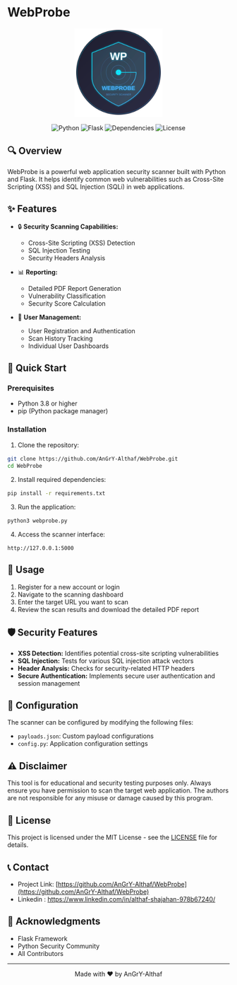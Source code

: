 # WebProbe

<div align="center">
  <img src="assets/webprobe-logo-enhanced.svg" alt="WebProbe Logo" width="200" height="200"/>
  
  ![Python](https://img.shields.io/badge/python-v3.8+-blue.svg)
  ![Flask](https://img.shields.io/badge/flask-v3.0.0-lightgrey.svg)
  ![Dependencies](https://img.shields.io/badge/dependencies-up%20to%20date-brightgreen.svg)
  ![License](https://img.shields.io/badge/license-MIT-blue.svg)
</div>

## 🔍 Overview

WebProbe is a powerful web application security scanner built with Python and Flask. It helps identify common web vulnerabilities such as Cross-Site Scripting (XSS) and SQL Injection (SQLi) in web applications.

## ✨ Features

- 🔒 **Security Scanning Capabilities:**
  - Cross-Site Scripting (XSS) Detection
  - SQL Injection Testing
  - Security Headers Analysis
  
- 📊 **Reporting:**
  - Detailed PDF Report Generation
  - Vulnerability Classification
  - Security Score Calculation
  
- 👤 **User Management:**
  - User Registration and Authentication
  - Scan History Tracking
  - Individual User Dashboards

## 🚀 Quick Start

### Prerequisites

- Python 3.8 or higher
- pip (Python package manager)

### Installation

1. Clone the repository:
```bash
git clone https://github.com/AnGrY-Althaf/WebProbe.git
cd WebProbe
```

2. Install required dependencies:
```bash
pip install -r requirements.txt
```

3. Run the application:
```bash
python3 webprobe.py
```

4. Access the scanner interface:
```
http://127.0.0.1:5000
```

## 📖 Usage

1. Register for a new account or login
2. Navigate to the scanning dashboard
3. Enter the target URL you want to scan
4. Review the scan results and download the detailed PDF report

## 🛡️ Security Features

- **XSS Detection:** Identifies potential cross-site scripting vulnerabilities
- **SQL Injection:** Tests for various SQL injection attack vectors
- **Header Analysis:** Checks for security-related HTTP headers
- **Secure Authentication:** Implements secure user authentication and session management

## 🔧 Configuration

The scanner can be configured by modifying the following files:
- `payloads.json`: Custom payload configurations
- `config.py`: Application configuration settings

## ⚠️ Disclaimer

This tool is for educational and security testing purposes only. Always ensure you have permission to scan the target web application. The authors are not responsible for any misuse or damage caused by this program.

## 📄 License

This project is licensed under the MIT License - see the [LICENSE](LICENSE) file for details.

## 📞 Contact

- Project Link: [https://github.com/AnGrY-Althaf/WebProbe](https://github.com/AnGrY-Althaf/WebProbe)
- Linkedin    : https://www.linkedin.com/in/althaf-shajahan-978b67240/

## 🙏 Acknowledgments

- Flask Framework
- Python Security Community
- All Contributors

---

<div align="center">
Made with ❤️ by AnGrY-Althaf
</div>
